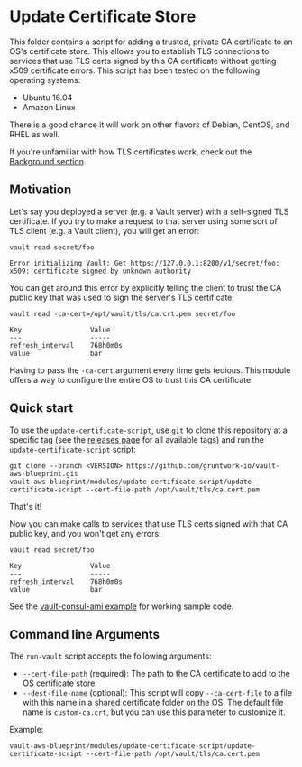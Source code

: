 # Update Certificate Store

This folder contains a script for adding a trusted, private CA certificate to an OS's certificate store. This allows 
you to establish TLS connections to services that use TLS certs signed by this CA certificate without getting x509
certificate errors. This script has been tested on the following operating systems:

* Ubuntu 16.04
* Amazon Linux

There is a good chance it will work on other flavors of Debian, CentOS, and RHEL as well.

If you're unfamiliar with how TLS certificates work, check out the [Background 
section](/modules/private-tls-cert#background).




## Motivation

Let's say you deployed a server (e.g. a Vault server) with a self-signed TLS certificate. If you try to make a request 
to that server using some sort of TLS client (e.g. a Vault client), you will get an error:

```
vault read secret/foo

Error initializing Vault: Get https://127.0.0.1:8200/v1/secret/foo: x509: certificate signed by unknown authority
```

You can get around this error by explicitly telling the client to trust the CA public key that was used to sign the
server's TLS certificate:

```
vault read -ca-cert=/opt/vault/tls/ca.crt.pem secret/foo

Key                 Value
---                 -----
refresh_interval    768h0m0s
value               bar
```

Having to pass the `-ca-cert` argument every time gets tedious. This module offers a way to configure the entire OS
to trust this CA certificate.




## Quick start

To use the `update-certificate-script`, use `git` to clone this repository at a specific tag (see the 
[releases page](../../../../releases) for all available tags) and run the `update-certificate-script` script:

```
git clone --branch <VERSION> https://github.com/gruntwork-io/vault-aws-blueprint.git
vault-aws-blueprint/modules/update-certificate-script/update-certificate-script --cert-file-path /opt/vault/tls/ca.cert.pem
```

That's it!

Now you can make calls to services that use TLS certs signed with that CA public key, and you won't get any errors:

```
vault read secret/foo

Key                 Value
---                 -----
refresh_interval    768h0m0s
value               bar
```

See the [vault-consul-ami example](/examples/vault-consul-ami) for working sample code.





## Command line Arguments

The `run-vault` script accepts the following arguments:

* `--cert-file-path` (required): The path to the CA certificate to add to the OS certificate store.
* `--dest-file-name` (optional): This script will copy `--ca-cert-file` to a file with this name in a shared 
  certificate folder on the OS. The default file name is `custom-ca.crt`, but you can use this parameter to customize 
  it.

Example:

```
vault-aws-blueprint/modules/update-certificate-script/update-certificate-script --cert-file-path /opt/vault/tls/ca.cert.pem
```

